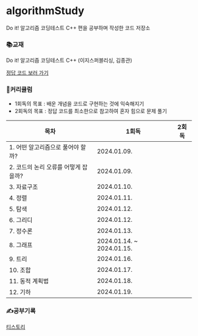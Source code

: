 # algorithmStudy
Do it! 알고리즘 코딩테스트 C++ 편을 공부하며 작성한 코드 저장소

### 📚교재
Do it! 알고리즘 코딩테스트 C++ (이지스퍼블리싱, 김종관)

[정답 코드 보러 가기](https://github.com/doitcodingtest/C)

### 💪커리큘럼

- 1회독의 목표 : 배운 개념을 코드로 구현하는 것에 익숙해지기
- 2회독의 목표 : 정답 코드를 최소한으로 참고하여 혼자 힘으로 문제 풀기

|목차|1회독|2회독|
|------|---|---|
|1. 어떤 알고리즘으로 풀어야 할까?|2024.01.09.||
|2. 코드의 논리 오류를 어떻게 잡을까?|2024.01.09.||
|3. 자료구조|2024.01.10.||
|4. 정렬|2024.01.11.||
|5. 탐색|2024.01.12.||
|6. 그리디|2024.01.12.||
|7. 정수론|2024.01.13.||
|8. 그래프|2024.01.14. ~ 2024.01.15.||
|9. 트리|2024.01.16.||
|10. 조합|2024.01.17.||
|11. 동적 계획법|2024.01.18.||
|12. 기하|2024.01.19.||

### ✍️공부기록
[티스토리](https://0yeonjae2.tistory.com/category/%EB%8F%85%ED%95%99/%EC%95%8C%EA%B3%A0%EB%A6%AC%EC%A6%98%20%EC%BD%94%EB%94%A9%20%ED%85%8C%EC%8A%A4%ED%8A%B8%20%28c%2B%2B%29)
